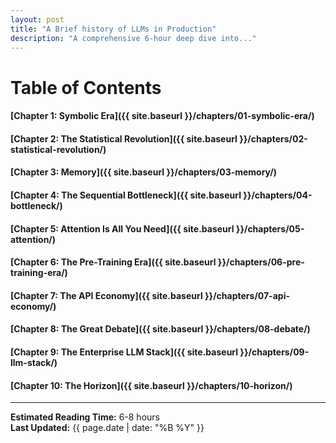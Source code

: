 ```yaml
---
layout: post
title: "A Brief history of LLMs in Production"
description: "A comprehensive 6-hour deep dive into..."
---
```


# Table of Contents


#### [Chapter 1: Symbolic Era]({{ site.baseurl }}/chapters/01-symbolic-era/)
#### [Chapter 2: The Statistical Revolution]({{ site.baseurl }}/chapters/02-statistical-revolution/)
#### [Chapter 3: Memory]({{ site.baseurl }}/chapters/03-memory/)
#### [Chapter 4: The Sequential Bottleneck]({{ site.baseurl }}/chapters/04-bottleneck/)
#### [Chapter 5: Attention Is All You Need]({{ site.baseurl }}/chapters/05-attention/)
#### [Chapter 6: The Pre-Training Era]({{ site.baseurl }}/chapters/06-pre-training-era/)
#### [Chapter 7: The API Economy]({{ site.baseurl }}/chapters/07-api-economy/)
#### [Chapter 8: The Great Debate]({{ site.baseurl }}/chapters/08-debate/)
#### [Chapter 9: The Enterprise LLM Stack]({{ site.baseurl }}/chapters/09-llm-stack/)
#### [Chapter 10: The Horizon]({{ site.baseurl }}/chapters/10-horizon/)
---

**Estimated Reading Time:** 6-8 hours  
**Last Updated:** {{ page.date | date: "%B %Y" }}